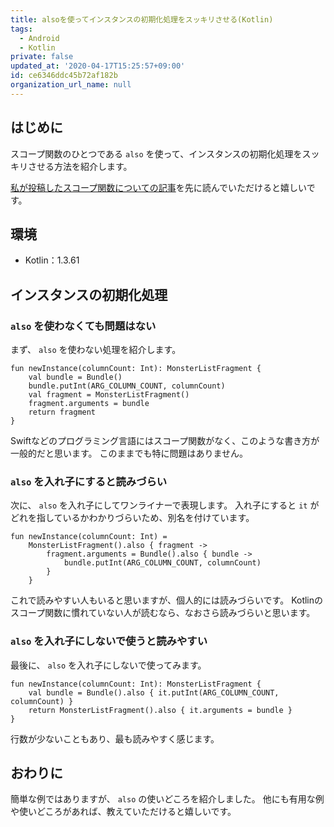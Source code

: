 ```yaml
---
title: alsoを使ってインスタンスの初期化処理をスッキリさせる(Kotlin)
tags:
  - Android
  - Kotlin
private: false
updated_at: '2020-04-17T15:25:57+09:00'
id: ce6346ddc45b72af182b
organization_url_name: null
---
```

## はじめに

スコープ関数のひとつである `also` を使って、インスタンスの初期化処理をスッキリさせる方法を紹介します。

[私が投稿したスコープ関数についての記事](https://qiita.com/uhooi/items/e646a28cea5d916090a9)を先に読んでいただけると嬉しいです。

## 環境

- Kotlin：1.3.61

## インスタンスの初期化処理

### `also` を使わなくても問題はない

まず、 `also` を使わない処理を紹介します。

```kotlin:△alsoを使わなくても問題はない
fun newInstance(columnCount: Int): MonsterListFragment {
    val bundle = Bundle()
    bundle.putInt(ARG_COLUMN_COUNT, columnCount)
    val fragment = MonsterListFragment()
    fragment.arguments = bundle
    return fragment
}
```

Swiftなどのプログラミング言語にはスコープ関数がなく、このような書き方が一般的だと思います。
このままでも特に問題はありません。

### `also` を入れ子にすると読みづらい

次に、 `also` を入れ子にしてワンライナーで表現します。
入れ子にすると `it` がどれを指しているかわかりづらいため、別名を付けています。

```kotlin:△alsoを入れ子にすると読みづらい
fun newInstance(columnCount: Int) =
    MonsterListFragment().also { fragment ->
        fragment.arguments = Bundle().also { bundle ->
            bundle.putInt(ARG_COLUMN_COUNT, columnCount)
        }
    }
```

これで読みやすい人もいると思いますが、個人的には読みづらいです。
Kotlinのスコープ関数に慣れていない人が読むなら、なおさら読みづらいと思います。

### `also` を入れ子にしないで使うと読みやすい

最後に、 `also` を入れ子にしないで使ってみます。

```kotlin:○alsoを入れ子にしないで使うと読みやすい
fun newInstance(columnCount: Int): MonsterListFragment {
    val bundle = Bundle().also { it.putInt(ARG_COLUMN_COUNT, columnCount) }
    return MonsterListFragment().also { it.arguments = bundle }
}
```

行数が少ないこともあり、最も読みやすく感じます。

## おわりに

簡単な例ではありますが、 `also` の使いどころを紹介しました。
他にも有用な例や使いどころがあれば、教えていただけると嬉しいです。

